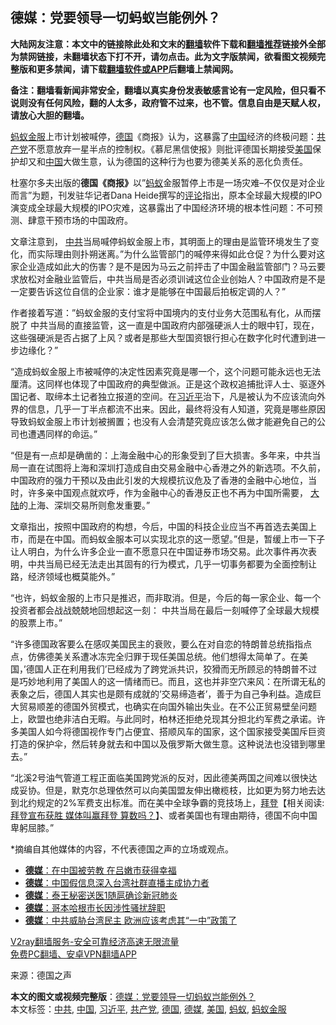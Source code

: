  <h2>德媒：党要领导一切蚂蚁岂能例外？</h2> <p class="notice"><b>大陆网友注意：本文中的链接除此处和文末的<a href="https://github.com/bannedbook/fanqiang" >翻墙</a>软件下载和<a href="https://github.com/killgcd/justmysocks/blob/master/README.md">翻墙推荐</a>链接外全部为禁网链接，未翻墙状态下打不开，请勿点击。此为文字版禁闻，欲看图文视频完整版和更多禁闻，请下载<a href="https://github.com/bannedbook/fanqiang">翻墙软件或APP</a>后翻墙上禁闻网。</p><p>备注：翻墙看新闻非常安全，翻墙以真实身份发表敏感言论有一定风险，但只看不说则没有任何风险，翻的人太多，政府管不过来，也不管。信息自由是天赋人权，请放心大胆的翻墙。</b></p>  <div class="entry"> <p><a href="https://www.bannedbook.org/bnews/tag/%E8%9A%82%E8%9A%81%E9%87%91%E6%9C%8D/" class="st_tag internal_tag" rel="tag" title="标签 蚂蚁金服 下的日志">蚂蚁金服</a>上市计划被喊停，<a href="https://www.bannedbook.org/bnews/tag/%e5%be%b7%e5%9b%bd/" class="st_tag internal_tag" rel="tag" title="标签 德国 下的日志">德国</a>《商报》认为，这暴露了<span class='wp_keywordlink_affiliate'><a href="https://www.bannedbook.org/" title="中国" target="_blank">中国</a></span>经济的终极问题：<a href="https://www.bannedbook.org/bnews/tag/%e5%85%b1%e4%ba%a7%e5%85%9a/" class="st_tag internal_tag" rel="tag" title="标签 共产党 下的日志">共产党</a>不愿意放弃一星半点的控制权。《慕尼黑信使报》则批评德国长期接受<a href="https://www.bannedbook.org/bnews/tag/%e7%be%8e%e5%9b%bd/" class="st_tag internal_tag" rel="tag" title="标签 美国 下的日志">美国</a>保护却又和<a href="https://www.bannedbook.org/bnews/tag/%E4%B8%AD%E5%9B%BD/" class="st_tag internal_tag" rel="tag" title="标签 中国 下的日志">中国</a>大做生意，认为德国的这种行为也要为德美关系的恶化负责任。</p> <p></p> <p>杜塞尔多夫出版的<strong>德国《商报》</strong>以&#8221;<a href="https://www.bannedbook.org/bnews/tag/%e8%9a%82%e8%9a%81/" class="st_tag internal_tag" rel="tag" title="标签 蚂蚁 下的日志">蚂蚁</a>金服暂停上市是一场灾难–不仅仅是对企业而言&#8221;为题，刊发驻华记者Dana Heide撰写的<span class='wp_keywordlink_affiliate'><a href="https://www.bannedbook.org/bnews/comments/" title="新闻评论" target="_blank">评论</a></span>指出，原本全球最大规模的IPO演变成全球最大规模的IPO灾难，这暴露出了中国经济环境的根本性问题：不可预测、肆意干预市场的中国政府。</p>  <p>文章注意到， <a href="https://www.bannedbook.org/bnews/tag/%e4%b8%ad%e5%85%b1/" class="st_tag internal_tag" rel="tag" title="标签 中共 下的日志">中共</a>当局喊停蚂蚁金服上市，其明面上的理由是监管环境发生了变化，而实际理由则扑朔迷离。&#8221;为什么监管部门的喊停来得如此仓促？为什么要对这家企业造成如此大的伤害？是不是因为马云之前抨击了中国金融监管部门？马云要求放松对金融业监管后，中共当局是否必须训诫这位企业创始人？中国政府是不是一定要告诉这位自信的企业家：谁才是能够在中国最后拍板定调的人？&#8221;</p> <p>作者接着写道：&#8221;蚂蚁金服的支付宝将中国境内的支付业务大范围私有化，从而摆脱了 中共当局的直接监管，这一直是中国政府内部强硬派人士的眼中钉，现在，这些强硬派是否占据了上风？或者是那些大型国资银行担心在数字化时代遭到进一步边缘化？&#8221;</p> <p>&#8220;造成蚂蚁金服上市被喊停的决定性因素究竟是哪一个，这个问题可能永远也无法厘清。这同样也体现了中国政府的典型做派。正是这个政权追捕批评人士、驱逐外国记者、取缔本土记者独立报道的空间。在<a href="https://www.bannedbook.org/bnews/tag/%e4%b9%a0%e8%bf%91%e5%b9%b3/" class="st_tag internal_tag" rel="tag" title="标签 习近平 下的日志">习近平</a>治下，凡是被认为不应该流向外界的信息，几乎一丁半点都流不出来。因此，最终将没有人知道，究竟是哪些原因导致蚂蚁金服上市计划被搁置；也没有人会清楚究竟应该怎么做才能避免自己的公司也遭遇同样的命运。&#8221;</p>  <p>&#8220;但是有一点却是确凿的：上海金融中心的形象受到了巨大损害。多年来，中共当局一直在试图将上海和深圳打造成自由交易金融中心香港之外的新选项。不久前，中国政府的强力干预以及由此引发的大规模抗议危及了香港的金融中心地位，当时，许多亲中国观点就欢呼，作为金融中心的香港反正也不再为中国所需要， <span class='wp_keywordlink_affiliate'><a href="https://www.bannedbook.org/" title="大陆" target="_blank">大陆</a></span>的上海、深圳交易所则愈发重要。&#8221;</p> <p>文章指出，按照中国政府的构想，今后，中国的科技企业应当不再首选去美国上市，而是在中国。而蚂蚁金服本可以实现北京的这一愿望。&#8221;但是，暂缓上市一下子让人明白，为什么许多企业一直不愿意只在中国证券市场交易。此次事件再次表明，中共当局已经无法走出其固有的行为模式，几乎一切事务都要为全面控制让路，经济领域也概莫能外。&#8221;</p> <p>&#8220;也许，蚂蚁金服的上市只是推迟，而非取消。但是，今后的每一家企业、每一个投资者都会战战兢兢地回想起这一刻： 中共当局在最后一刻喊停了全球最大规模的股票上市。&#8221;</p>  <p>&#8220;许多德国政客要么在感叹美国民主的衰败，要么在对自恋的特朗普总统指指点点，仿佛德美关系遭冰冻完全归罪于现任美国总统。他们想得太简单了。在美国，’德国人正在利用我们’已经成为了跨党派共识，狡猾而无所顾忌的特朗普不过是巧妙地利用了美国人的这一情绪而已。而且，这也并非空穴来风：在所谓无私的表象之后，德国人其实也是颇有成就的’交易缔造者’，善于为自己争利益。造成巨大贸易顺差的德国外贸模式，也确实在向国外输出失业。在不公正贸易壁垒问题上，欧盟也绝非洁白无暇。与此同时，柏林还拒绝兑现其分担北约军费之承诺。许多美国人如今将德国视作专门占便宜、搭顺风车的国家，这个国家接受美国斥巨资打造的保护伞，然后转身就去和中国以及俄罗斯大做生意。这种说法也没错到哪里去。&#8221;</p> <p>&#8220;北溪2号油气管道工程正面临美国跨党派的反对，因此德美两国之间难以很快达成妥协。但是，默克尔总理依然可以向美国盟友伸出橄榄枝，比如更为努力地去达到北约规定的2%军费支出标准。而在美中全球争霸的竞技场上，<span class='wp_keywordlink'><a href="https://www.bannedbook.org/bnews/comments/20201018/1415809.html" title="“硬盘门”再爆：拿中共华信10％股的“大人物”正是拜登" target="_blank">拜登</a></span>【相关阅读:<a href='https://www.bannedbook.org/bnews/bannedvideo/20201108/1427594.html' target='_blank'>拜登宣布获胜 媒体叫赢拜登 算数吗？</a>】、或者美国也有理由期待，德国不向中国卑躬屈膝。&#8221;</p> <p>*摘编自其他媒体的内容，不代表德国之声的立场或观点。</p>  <ul class='op-related-articles' title='相关阅读'> <li><a href='https://www.bannedbook.org/bnews/ssgc/20201028/1421687.html' target='_blank'><b>德媒</b>：在中国被劳教 在吕嫩市获得幸福</a></li> <li><a href='https://www.bannedbook.org/bnews/comments/20201025/1419895.html' target='_blank'><b>德媒</b>：中国假信息深入台湾社群直播主成协力者</a></li> <li><a href='https://www.bannedbook.org/bnews/baitai/20201024/1419619.html' target='_blank'><b>德媒</b>：泰王秘密送医1随扈确诊新冠肺炎</a></li> <li><a href='https://www.bannedbook.org/bnews/baitai/20201021/1417526.html' target='_blank'><b>德媒</b>：哥本哈根市长因涉性骚扰辞职</a></li> <li><a href='https://www.bannedbook.org/bnews/comments/20201020/1416962.html' target='_blank'><b>德媒</b>：中共威胁台湾民主 欧洲应该考虑其“一中”政策了</a></li> </ul> <p class="texttj"> <a href="https://www.bannedbook.org/forum23/topic22702.html" target="_blank">V2ray翻墙服务-安全可靠经济高速无限流量</a><br/> <a href="https://github.com/bannedbook/fanqiang/wiki/%E7%A6%81%E9%97%BB%E7%BD%91%E5%AE%89%E5%8D%93%E7%BF%BB%E5%A2%99%E6%96%B0%E9%97%BBAPP" target="_blank">免费PC翻墙、安卓VPN翻墙APP</a></p><p> 来源：德国之声 </p><a name='sharetosocial'></a>       <div><b>本文的图文或视频完整版</b>：<a href='https://www.bannedbook.org/bnews/comments/20201108/1427707.html'>德媒：党要领导一切蚂蚁岂能例外？</a></div>  </div><!--END ENTRY--> <div class="postfooter"> <div>本文标签：<a href="https://www.bannedbook.org/bnews/tag/%e4%b8%ad%e5%85%b1/" rel="tag">中共</a>, <a href="https://www.bannedbook.org/bnews/tag/%E4%B8%AD%E5%9B%BD/" rel="tag">中国</a>, <a href="https://www.bannedbook.org/bnews/tag/%e4%b9%a0%e8%bf%91%e5%b9%b3/" rel="tag">习近平</a>, <a href="https://www.bannedbook.org/bnews/tag/%e5%85%b1%e4%ba%a7%e5%85%9a/" rel="tag">共产党</a>, <a href="https://www.bannedbook.org/bnews/tag/%e5%be%b7%e5%9b%bd/" rel="tag">德国</a>, <a href="https://www.bannedbook.org/bnews/tag/%e5%be%b7%e5%aa%92/" rel="tag">德媒</a>, <a href="https://www.bannedbook.org/bnews/tag/%e7%be%8e%e5%9b%bd/" rel="tag">美国</a>, <a href="https://www.bannedbook.org/bnews/tag/%e8%9a%82%e8%9a%81/" rel="tag">蚂蚁</a>, <a href="https://www.bannedbook.org/bnews/tag/%E8%9A%82%E8%9A%81%E9%87%91%E6%9C%8D/" rel="tag">蚂蚁金服</a></div>  </div><!--END POSTFOOTER--> 